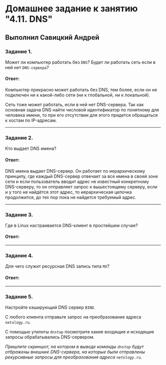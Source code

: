 # Домашнее задание к занятию "4.11. DNS"

## Выполнил Савицкий Андрей

### Задание 1. 

Может ли компьютер работать без `DNS`? Будет ли работать сеть если в ней нет `DNS-сервера`? 

#### Ответ:
 
 Компьютер прекрасно может работать без DNS, тем более, если он не подключен ни к какой-либо сети (ни к глобальной, ни к локальной). 
 
 Сеть тоже может работать, если в ней нет DNS-сервера. Так как основная задача DNS найти числовой идентификатор по понятному для человека имени, то при его отсутствии для этого придется обращаться к хостам по IP-адресам.

---

### Задание 2. 

Кто выдает DNS имена? 

#### Ответ:

DNS имена выдает DNS-сервер. Он работает по иерархическому принципу, где каждый DNS-сервер отвечает за все имена в своей зоне сети и если пользователь вводит адрес не известный конкретному DNS-серверу, то он отправляет запрос к вышестоящему серверу, если и у того не найдётся этот адрес, то иерархическая цепочка продолжится, до тех пор пока не найдется требуемый адрес.

---

### Задание 3. 

Где в Linux настраивается DNS-клиент в простейшем случае?

#### Ответ:
---

### Задание 4. 

Для чего служит ресурсная DNS запись типа `MX`?

#### Ответ:
---

### Задание 5. 

Настройте кэширующий DNS сервер `BIND`. 

С любого клиента отправьте запрос на преобразование адреса `netology.ru`.

С помощью утилиты `dnstop` посмотрите какие входящие и исходящие запросы обрабатывались DNS-сервером.

*Пришлите скриншот, на котором в выводе команды `dnstop` будут отбражены внешние DNS-сервера, на которые были отправлены рекурсивные запросы для преобразования адреса `netology.ru`.*


